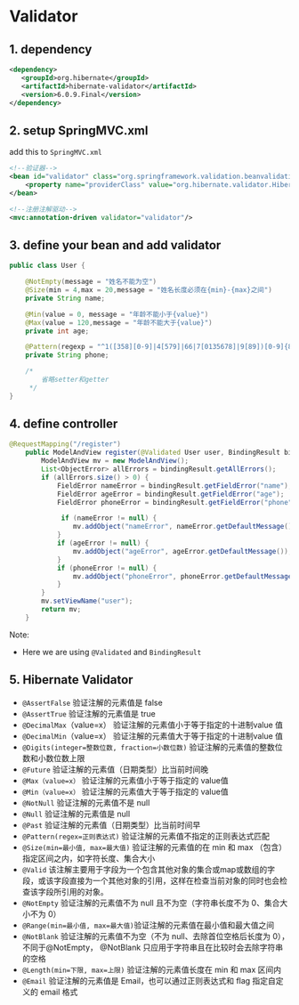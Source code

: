# Validator

## 1. dependency

```xml
<dependency>
   <groupId>org.hibernate</groupId>
   <artifactId>hibernate-validator</artifactId>
   <version>6.0.9.Final</version>
</dependency>
```

## 2. setup SpringMVC.xml

add this to `SpringMVC.xml`

```xml
<!--验证器-->
<bean id="validator" class="org.springframework.validation.beanvalidation.LocalValidatorFactoryBean">
    <property name="providerClass" value="org.hibernate.validator.HibernateValidator"/>
</bean>

<!--注册注解驱动-->
<mvc:annotation-driven validator="validator"/>
```

## 3. define your bean and add validator

```java
public class User {

    @NotEmpty(message = "姓名不能为空")
    @Size(min = 4,max = 20,message = "姓名长度必须在{min}-{max}之间")
    private String name;

    @Min(value = 0, message = "年龄不能小于{value}")
    @Max(value = 120,message = "年龄不能大于{value}")
    private int age;

    @Pattern(regexp = "^1([358][0-9]|4[579]|66|7[0135678]|9[89])[0-9]{8}$", message = "手机号码不正确")
    private String phone;

    /*
        省略setter和getter
     */
}
```

## 4. define controller

```java
@RequestMapping("/register")
    public ModelAndView register(@Validated User user, BindingResult bindingResult) {
        ModelAndView mv = new ModelAndView();
        List<ObjectError> allErrors = bindingResult.getAllErrors();
        if (allErrors.size() > 0) {
            FieldError nameError = bindingResult.getFieldError("name");
            FieldError ageError = bindingResult.getFieldError("age");
            FieldError phoneError = bindingResult.getFieldError("phone");

             if (nameError != null) {
                mv.addObject("nameError", nameError.getDefaultMessage());
            }
            if (ageError != null) {
                mv.addObject("ageError", ageError.getDefaultMessage());
            }
            if (phoneError != null) {
                mv.addObject("phoneError", phoneError.getDefaultMessage());
            }
        }
        mv.setViewName("user");
        return mv;
    }
```

Note:

-   Here we are using `@Validated` and `BindingResult`

## 5. Hibernate Validator

-   `@AssertFalse` 验证注解的元素值是 false
-   `@AssertTrue` 验证注解的元素值是 true
-   `@DecimalMax`（value=x） 验证注解的元素值小于等于指定的十进制value 值
-   `@DecimalMin`（value=x） 验证注解的元素值大于等于指定的十进制value 值
-   `@Digits(integer=整数位数, fraction=小数位数)` 验证注解的元素值的整数位数和小数位数上限
-   `@Future` 验证注解的元素值（日期类型）比当前时间晚
-   `@Max（value=x）` 验证注解的元素值小于等于指定的 value值
-   `@Min（value=x）` 验证注解的元素值大于等于指定的 value值
-   `@NotNull` 验证注解的元素值不是 null
-   `@Null` 验证注解的元素值是 null
-   `@Past` 验证注解的元素值（日期类型）比当前时间早
-   `@Pattern(regex=正则表达式)` 验证注解的元素值不指定的正则表达式匹配
-   `@Size(min=最小值, max=最大值)` 验证注解的元素值的在 min 和 max （包含）指定区间之内，如字符长度、集合大小
-   `@Valid` 该注解主要用于字段为一个包含其他对象的集合或map或数组的字段，或该字段直接为一个其他对象的引用，这样在检查当前对象的同时也会检查该字段所引用的对象。
-   `@NotEmpty` 验证注解的元素值不为 null 且不为空（字符串长度不为 0、集合大小不为 0）
-   `@Range(min=最小值, max=最大值)`验证注解的元素值在最小值和最大值之间
-   `@NotBlank` 验证注解的元素值不为空（不为 null、去除首位空格后长度为 0），不同于@NotEmpty， @NotBlank 只应用于字符串且在比较时会去除字符串的空格
-   `@Length(min=下限, max=上限)` 验证注解的元素值长度在 min 和 max 区间内
-   `@Email` 验证注解的元素值是 Email，也可以通过正则表达式和 flag 指定自定义的 email 格式

